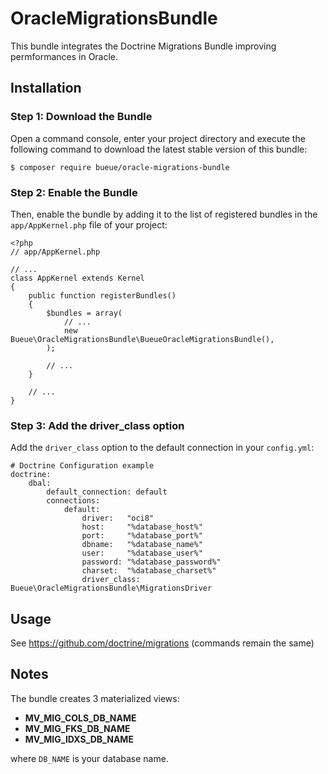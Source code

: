 # OracleMigrationsBundle

This bundle integrates the Doctrine Migrations Bundle improving permformances in Oracle.


## Installation

### Step 1: Download the Bundle


Open a command console, enter your project directory and execute the
following command to download the latest stable version of this bundle:

    $ composer require bueue/oracle-migrations-bundle


### Step 2: Enable the Bundle

Then, enable the bundle by adding it to the list of registered bundles
in the ``app/AppKernel.php`` file of your project:


    <?php
    // app/AppKernel.php

    // ...
    class AppKernel extends Kernel
    {
        public function registerBundles()
        {
            $bundles = array(
                // ...
                new Bueue\OracleMigrationsBundle\BueueOracleMigrationsBundle(),
            );

            // ...
        }

        // ...
    }


### Step 3: Add the driver_class option
Add the ``driver_class`` option to the default connection in your ``config.yml``:

    # Doctrine Configuration example
    doctrine:
        dbal:
            default_connection: default
            connections:
                default:
                    driver:   "oci8"
                    host:     "%database_host%"
                    port:     "%database_port%"
                    dbname:   "%database_name%"
                    user:     "%database_user%"
                    password: "%database_password%"
                    charset:  "%database_charset%"
                    driver_class: Bueue\OracleMigrationsBundle\MigrationsDriver

Usage
-----

See https://github.com/doctrine/migrations (commands remain the same)


Notes
-----
The bundle creates 3 materialized views:

* **MV\_MIG\_COLS\_DB\_NAME**
* **MV\_MIG\_FKS\_DB\_NAME**
* **MV\_MIG\_IDXS\_DB\_NAME**

where ``DB_NAME`` is your database name.
